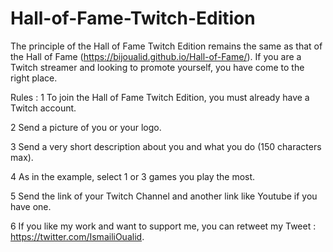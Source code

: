 # Hall-of-Fame-Twitch-Edition


The principle of the Hall of Fame Twitch Edition remains the same as that of the Hall of Fame (https://bijoualid.github.io/Hall-of-Fame/). 
If you are a Twitch streamer and looking to promote yourself, you have come to the right place.

Rules :
  1 To join the Hall of Fame Twitch Edition, you must already have a Twitch account.
  
  2 Send a picture of you or your logo.
  
  3 Send a very short description about you and what you do (150 characters max).
  
  4 As in the example, select 1 or 3 games you play the most.
  
  5 Send the link of your Twitch Channel and another link like Youtube if you have one.
  
  6 If you like my work and want to support me, you can retweet my Tweet : https://twitter.com/IsmailiOualid.
  
